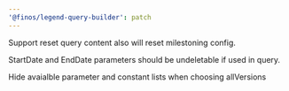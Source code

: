 ```yaml
---
'@finos/legend-query-builder': patch
---
```


Support reset query content also will reset milestoning config.

StartDate and EndDate parameters should be undeletable if used in query.

Hide avaialble parameter and constant lists when choosing allVersions
